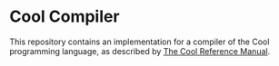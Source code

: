 # Cool Compiler

This repository contains an implementation for a compiler of the Cool
programming language, as described by [The Cool Reference Manual][ref].

[ref]: https://theory.stanford.edu/~aiken/software/cool/cool-manual.pdf
